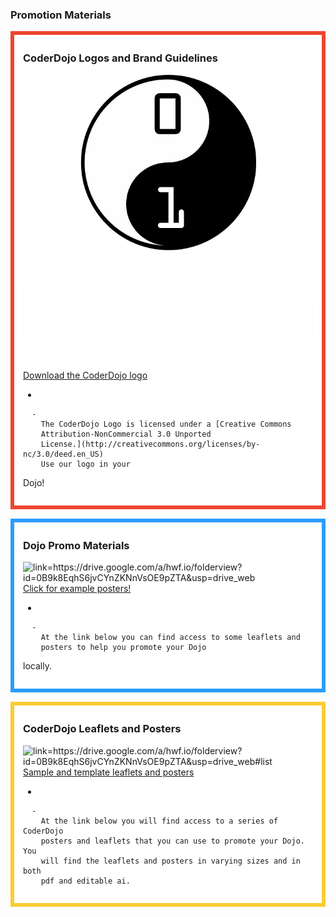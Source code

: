 ### Promotion Materials

<div style="margin:0; margin-top:0px; margin-bottom:15px; margin-right:0px; border:6px solid #ed462f; padding:.3em 1em 1em 1em; background-color:#FFFFFF;">

### CoderDojo Logos and Brand Guidelines

![logobrand.png](../files/img/logobrand.png "logobrand.png") [Download the CoderDojo
logo ](https://company-51033.frontify.com/d/E6KNDhunr9mR/coderdojo-style-guide-1460385526)

  - 
    
      -   
        The CoderDojo Logo is licensed under a [Creative Commons
        Attribution-NonCommercial 3.0 Unported
        License.](http://creativecommons.org/licenses/by-nc/3.0/deed.en_US)
        Use our logo in your
Dojo\!

  

</div>

<div style="margin:0; margin-top:0px; margin-bottom:15px; margin-right:0px; border:6px solid #2c9cfb; padding:.3em 1em 1em 1em; background-color:#FFFFFF;">

### Dojo Promo Materials

![
link=<https://drive.google.com/a/hwf.io/folderview?id=0B9k8EqhS6jvCYnZKNnVsOE9pZTA&usp=drive_web>
](../files/img/Dojo_Promo_Materials.png
" link=https://drive.google.com/a/hwf.io/folderview?id=0B9k8EqhS6jvCYnZKNnVsOE9pZTA&usp=drive_web ")
[Click for example posters\! ](https://drive.google.com/a/hwf.io/folderview?id=0B9k8EqhS6jvCYnZKNnVsOE9pZTA&usp=drive_web)

  - 
    
      -   
        At the link below you can find access to some leaflets and
        posters to help you promote your Dojo
locally.

  

</div>

<div style="margin:0; margin-top:0px; margin-bottom:15px; margin-right:0px; border:6px solid #fbcc33; padding:.3em 1em 1em 1em; background-color:#FFFFFF;">

### CoderDojo Leaflets and Posters

![
link=<https://drive.google.com/a/hwf.io/folderview?id=0B9k8EqhS6jvCYnZKNnVsOE9pZTA&usp=drive_web#list>](../files/img/CoderDojo_Leaflets_.png
" link=https://drive.google.com/a/hwf.io/folderview?id=0B9k8EqhS6jvCYnZKNnVsOE9pZTA&usp=drive_web#list")
[Sample and template leaflets and posters](https://drive.google.com/a/hwf.io/folderview?id=0B9k8EqhS6jvCYnZKNnVsOE9pZTA&usp=drive_web#list)

  - 
    
      -   
        At the link below you will find access to a series of CoderDojo
        posters and leaflets that you can use to promote your Dojo. You
        will find the leaflets and posters in varying sizes and in both
        pdf and editable ai.

  

</div>
